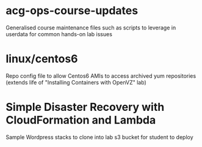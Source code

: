 # acg-ops-course-updates
Generalised course maintenance files such as scripts to leverage in userdata for common hands-on lab issues

# linux/centos6
Repo config file to allow Centos6 AMIs to access archived yum repositories (extends life of "Installing Containers with OpenVZ" lab)


# Simple Disaster Recovery with CloudFormation and Lambda
Sample Wordpress stacks to clone into lab s3 bucket for student to deploy
